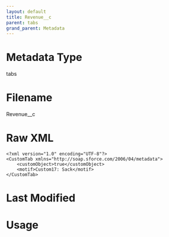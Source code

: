```yaml
---
layout: default
title: Revenue__c
parent: tabs
grand_parent: Metadata
---
```

# Metadata Type
tabs


# Filename 
Revenue__c


# Raw XML
```
<?xml version="1.0" encoding="UTF-8"?>
<CustomTab xmlns="http://soap.sforce.com/2006/04/metadata">
    <customObject>true</customObject>
    <motif>Custom17: Sack</motif>
</CustomTab>
```


# Last Modified


# Usage
